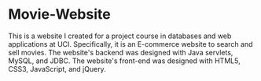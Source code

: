 # Movie-Website
This is a website I created for a project course in databases and web applications at UCI. Specifically, it is an E-commerce website to search and sell movies. The website's backend was designed with Java servlets, MySQL, and JDBC. The website's front-end was designed with HTML5, CSS3, JavaScript, and jQuery.
